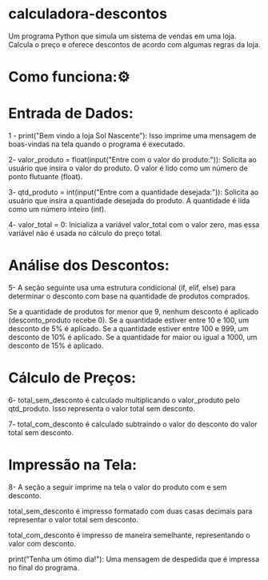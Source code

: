 # calculadora-descontos
Um programa Python que simula um sistema de vendas em uma loja. Calcula o preço e oferece descontos de acordo com algumas regras da loja.

# Como funciona:⚙️

# Entrada de Dados:

1 -  print("Bem vindo a loja Sol Nascente"): Isso imprime uma mensagem de boas-vindas na tela quando o programa é executado.

2- valor_produto = float(input("Entre com o valor do produto:")): Solicita ao usuário que insira o valor do produto. O valor é lido como um número de ponto flutuante (float).

3- qtd_produto = int(input("Entre com a quantidade desejada:")): Solicita ao usuário que insira a quantidade desejada do produto. A quantidade é lida como um número inteiro (int).

4-  valor_total = 0: Inicializa a variável valor_total com o valor zero, mas essa variável não é usada no cálculo do preço total.

# Análise dos Descontos:

5- A seção seguinte usa uma estrutura condicional (if, elif, else) para determinar o desconto com base na quantidade de produtos comprados.

Se a quantidade de produtos for menor que 9, nenhum desconto é aplicado (desconto_produto recebe 0).
Se a quantidade estiver entre 10 e 100, um desconto de 5% é aplicado.
Se a quantidade estiver entre 100 e 999, um desconto de 10% é aplicado.
Se a quantidade for maior ou igual a 1000, um desconto de 15% é aplicado.

# Cálculo de Preços:

6- total_sem_desconto é calculado multiplicando o valor_produto pelo qtd_produto. Isso representa o valor total sem desconto.

7-  total_com_desconto é calculado subtraindo o valor do desconto do valor total sem desconto.

# Impressão na Tela:

8- A seção a seguir imprime na tela o valor do produto com e sem desconto.

total_sem_desconto é impresso formatado com duas casas decimais para representar o valor total sem desconto.

total_com_desconto é impresso de maneira semelhante, representando o valor com desconto.

print("Tenha um ótimo dia!"): Uma mensagem de despedida que é impressa no final do programa.
